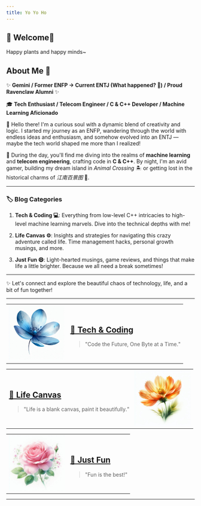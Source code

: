 ```yaml
---
title: Yo Yo Ho
---
```

## 🌟 Welcome🌟
Happy plants and happy minds~


## About Me 🌟

✨ **Gemini / Former ENFP → Current ENTJ (What happened? 🤔) / Proud Ravenclaw Alumni** ✨

🎓 **Tech Enthusiast / Telecom Engineer / C & C++ Developer / Machine Learning Aficionado**

🌟 Hello there! I'm a curious soul with a dynamic blend of creativity and logic. I started my journey as an ENFP, wandering through the world with endless ideas and enthusiasm, and somehow evolved into an ENTJ — maybe the tech world shaped me more than I realized!

🔧 During the day, you'll find me diving into the realms of **machine learning** and **telecom engineering**, crafting code in **C & C++**. By night, I'm an avid gamer, building my dream island in *Animal Crossing* 🏝️ or getting lost in the historical charms of *江南百景图* 🏯.

---

### 🏷️ Blog Categories

1. **Tech & Coding 💻**: 
   Everything from low-level C++ intricacies to high-level machine learning marvels. Dive into the technical depths with me!

2. **Life Canvas ⚙️**: 
   Insights and strategies for navigating this crazy adventure called life. Time management hacks, personal growth musings, and more.

3. **Just Fun 😄**: 
   Light-hearted musings, game reviews, and things that make life a little brighter. Because we all need a break sometimes!

---

✨ Let's connect and explore the beautiful chaos of technology, life, and a bit of fun together!

<script src="https://utteranc.es/client.js"
        repo="jovialchen/jovialchen.github.io"
        issue-term="pathname"
        theme="github-light"
        crossorigin="anonymous"
        async>
</script>

---

<!-- Tech & Coding Section with Image -->
<table>
<tr>
  <td>
    <img src="assets/images/478c44ef-b8bc-46dd-80d8-e13077cca1d3.jfif" alt="Tech Image" width="150">
  </td>
  <td>
    <h2><a href="{{ site.url }}/categories/tech/">📐 Tech & Coding</a></h2>
    <blockquote>"Code the Future, One Byte at a Time."</blockquote>
  </td>
</tr>
</table>

<!-- Life System Section with Image -->
<table>
<tr>
  <td>
    <h2><a href="{{ site.url }}/categories/life">🌱 Life Canvas</a></h2>
    <blockquote>"Life is a blank canvas, paint it beautifully."</blockquote>
  </td>
  <td>
    <img src="assets/images/a2fdbdbe-7127-4c1b-99f8-90f9075587cf.jfif" alt="Life System Image" width="150">
  </td>
</tr>
</table>

<!-- Just Fun Section with Image -->
<table>
<tr>
  <td>
    <img src="assets/images/df47d168-7b2a-4925-b276-8a49f84c1956.jfif" alt="Just Fun Image" width="150">
  </td>
  <td>
    <h2><a href="{{ site.url }}/categories/fun">🎉 Just Fun</a></h2>
    <blockquote>"Fun is the best!"</blockquote>
  </td>
</tr>
</table>

---